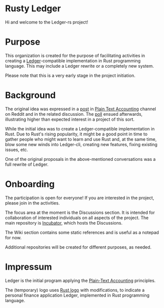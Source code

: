 # Rusty Ledger

Hi and welcome to the Ledger-rs project!

# Purpose

This organization is created for the purpose of facilitating activities in creating a [Ledger](https://ledger-cli.org/)-compatible implementation in Rust programming language. This may include a Ledger rewrite or a completely new system.

Please note that this is a very early stage in the project initiation.

# Background

The original idea was expressed in a [post](https://www.reddit.com/r/plaintextaccounting/comments/yrit29/ledgercompatible_implementation_in_rust/) in [Plain Text Accounting](https://www.reddit.com/r/plaintextaccounting/) channel on Reddit and in the related discussion.
The [poll](https://www.reddit.com/r/plaintextaccounting/comments/zjtz9x/interested_in_contributing_to_ledger_port_to_rust/) ensued afterwards, illustrating higher than expected interest in a project of this sort.

While the initial idea was to create a Ledger-compatible implementation in Rust. Due to Rust's rising popularity, it might be a good point in time to gather people who might want to learn and use Rust and, at the same time, blow some new winds into Ledger-cli, creating new features, fixing existing issues, etc.

One of the original proposals in the above-mentioned conversations was a full rewrite of Ledger.

# Onboarding

The participation is open for everyone! If you are interested in the project, please join in the activities.

The focus area at the moment is the Discussions section. It is intended for collaboration of interested individuals on all aspects of the project.
The main repository is [Incubator](https://github.com/ledger-rs/incubator), which hosts the Discussions. 

The Wiki section contains some static references and is useful as a notepad for now.

Additional repositories will be created for different purposes, as needed.

# Impressum

Ledger is the initial program applying the [Plain-Text Accounting](https://plaintextaccounting.org/) principles.

The (temporary) logo uses [Rust logo](https://foundation.rust-lang.org/policies/logo-policy-and-media-guide/) with modifications, to indicate a personal finance application Ledger, implemented in Rust programming language.
